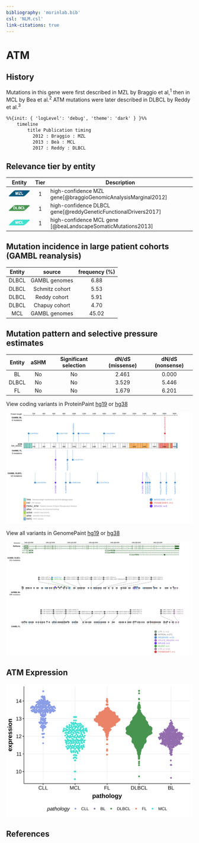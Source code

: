 ```yaml
---
bibliography: 'morinlab.bib'
csl: 'NLM.csl'
link-citations: true
---
```

# ATM

## History
Mutations in this gene were first described in MZL by Braggio et al,<sup>1</sup> then in MCL by Bea et al.<sup>2</sup> ATM mutations were later described in DLBCL by Reddy et al.<sup>3</sup>


```mermaid
%%{init: { 'logLevel': 'debug', 'theme': 'dark' } }%%
    timeline
        title Publication timing
          2012 : Braggio : MZL
          2013 : Beà : MCL
          2017 : Reddy : DLBCL
```

## Relevance tier by entity

|Entity|Tier|Description               |
|:------:|:----:|--------------------------|
|![MZL](images/icons/MZL_tier1.png)|1|high-confidence MZL gene[@braggioGenomicAnalysisMarginal2012]|
|![DLBCL](images/icons/DLBCL_tier1.png) |1   |high-confidence DLBCL gene[@reddyGeneticFunctionalDrivers2017]|
|![MCL](images/icons/MCL_tier1.png)   |1   |high-confidence MCL gene  [@beaLandscapeSomaticMutations2013]|

## Mutation incidence in large patient cohorts (GAMBL reanalysis)

|Entity|source        |frequency (%)|
|:------:|:--------------:|:-------------:|
|DLBCL |GAMBL genomes | 6.88        |
|DLBCL |Schmitz cohort| 5.53        |
|DLBCL |Reddy cohort  | 5.91        |
|DLBCL |Chapuy cohort | 4.70        |
|MCL   |GAMBL genomes |45.02        |

## Mutation pattern and selective pressure estimates

|Entity|aSHM|Significant selection|dN/dS (missense)|dN/dS (nonsense)|
|:------:|:----:|:---------------------:|:----------------:|:----------------:|
|BL    |No  |No                   |2.461           |0.000           |
|DLBCL |No  |No                   |3.529           |5.446           |
|FL    |No  |No                   |1.679           |6.201           |


View coding variants in ProteinPaint [hg19](https://morinlab.github.io/LLMPP/GAMBL/ATM_protein.html)  or [hg38](https://morinlab.github.io/LLMPP/GAMBL/ATM_protein_hg38.html)

![](images/proteinpaint/ATM_NM_000051.svg)

View all variants in GenomePaint [hg19](https://morinlab.github.io/LLMPP/GAMBL/ATM.html)  or [hg38](https://morinlab.github.io/LLMPP/GAMBL/ATM_hg38.html)

![](images/proteinpaint/ATM.svg)

## ATM Expression
![](images/gene_expression/ATM_by_pathology.svg)

## References


<!-- ORIGIN: braggioGenomicAnalysisMarginal2012 -->
<!-- DLBCL: reddyGeneticFunctionalDrivers2017 -->
<!-- MZL: braggioGenomicAnalysisMarginal2012 -->
<!-- MCL: beaLandscapeSomaticMutations2013 -->

